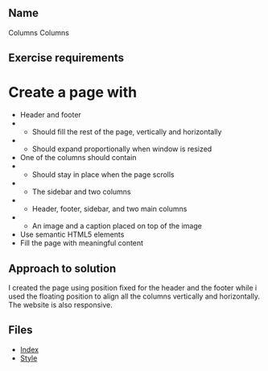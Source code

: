 ## Name 
Columns Columns

## Exercise requirements
# Create a page with
* Header and footer
* * Should fill the rest of the page, vertically and horizontally
* * Should expand proportionally when window is resized
* One of the columns should contain
* * Should stay in place when the page scrolls
* * The sidebar and two columns
* * Header, footer, sidebar, and two main columns
* * An image and a caption placed on top of the image
* Use semantic HTML5 elements
* Fill the page with meaningful content
## Approach to solution
I created the page using position fixed for the header and the footer while i used the floating position to align all the columns vertically and horizontally.
The website is also responsive.
## Files
* [Index](index.html) 
* [Style](style/style.css) 